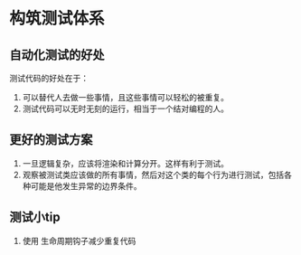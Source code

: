 # 构筑测试体系
## 自动化测试的好处
测试代码的好处在于：
1. 可以替代人去做一些事情，且这些事情可以轻松的被重复。
2. 测试代码可以无时无刻的运行，相当于一个结对编程的人。
## 更好的测试方案
1. 一旦逻辑复杂，应该将渲染和计算分开。这样有利于测试。
2. 观察被测试类应该做的所有事情，然后对这个类的每个行为进行测试，包括各种可能是他发生异常的边界条件。
## 测试小tip
1. 使用 生命周期钩子减少重复代码
